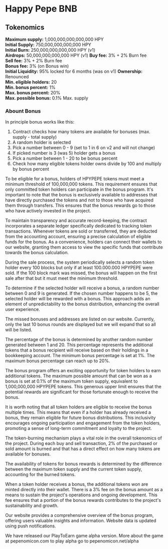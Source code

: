 # Happy Pepe BNB

## Tokenomics

**Maximum supply:** 1,000,000,000,000,000 HPY  
**Initial Supply:** 750,000,000,000,000 HPY  
**Initial Burn:** 250,000,000,000,000 HPY (v1)  
**Airdrops:** 50,000,000,000,000 HPY (v1)
**Buy fee:** 3% + 2% Burn fee  
**Sell fee:** 3% + 2% Burn fee  
**Bonus fee:** 3% (on Bonus win)  
**Initial Liquidity:** 95% locked for 6 months (was on v1)
**Ownership:** Renounced  
**Min. eligible holders:** 20  
**Min. bonus percent:** 1%  
**Max. bonus percent:** 20%  
**Max. possible bonus:** 0.1% Max. supply

### Abount Bonus

In principle bonus works like this:  

1. Contract checks how many tokens are available for bonuses (max. supply - total supply)
2. A random holder is selected
3. Pick a number between 0 - 9 (set to 1 in 6 on v2 and will not change)
4. If picked number is 3 (was 5) holder gets a bonus
5. Pick a number between 1 - 20 to be bonus percent
6. Check how many eligible tokens holder owns divide by 100 and multiply by bonus percent

To be eligible for a bonus, holders of HPYPEPE tokens must meet a minimum threshold of 100,000,000 tokens. This requirement ensures that only committed token holders can participate in the bonus program. It's important to note that the bonus is exclusively available to addresses that have directly purchased the tokens and not to those who have acquired them through transfers. This ensures that the bonus rewards go to those who have actively invested in the project.

To maintain transparency and accurate record-keeping, the contract incorporates a separate ledger specifically dedicated to tracking token transactions. Whenever tokens are sold or transferred, they are deducted from the accounting account, ensuring a precise calculation of eligible funds for the bonus. As a convenience, holders can connect their wallets to our website, granting them access to view the specific funds that contribute towards the bonus calculation.

During the sale process, the system periodically selects a random token holder every 100 blocks but only if at least 100.000.000 HPYPEPE were sold. If the 100 block mark was missed, the bonus will happen on the first sale after that but it must meet the minimum threshold.

To determine if the selected holder will receive a bonus, a random number between 0 and 9 is generated. If the chosen number happens to be 5, the selected holder will be rewarded with a bonus. This approach adds an element of unpredictability to the bonus distribution, enhancing the overall user experience.

The missed bonuses and addresses are listed on our website. Currently, only the last 10 bonus rounds are displayed but we will expand that so all will be listed.

The percentage of the bonus is determined by another random number generated between 1 and 20. This percentage represents the additional tokens that a bonus recipient will receive based on their holdings in a bookkeeping account. The minimum bonus percentage is set at 1%. The maximum bonus percentage can reach up to 20%.

The bonus program offers an exciting opportunity for token holders to earn additional tokens. The maximum possible amount that can be won as a bonus is set at 0.1% of the maximum token supply, equivalent to 1,000,000,000 HPYPEPE tokens. This generous upper limit ensures that the potential rewards are significant for those fortunate enough to receive the bonus.

It is worth noting that all token holders are eligible to receive the bonus multiple times. This means that even if a holder has already received a bonus, they remain eligible for future bonus distributions. This inclusivity encourages ongoing participation and engagement from the token holders, promoting a sense of long-term commitment and loyalty to the project.

The token-burning mechanism plays a vital role in the overall tokenomics of the project. During each buy and sell transaction, 2% of the purchased or sold amount is burned and that has a direct effect on how many tokens are available for bonuses.

The availability of tokens for bonus rewards is determined by the difference between the maximum token supply and the current token supply, accounting for the burned tokens.

When a token holder receives a bonus, the additional tokens won are minted directly into their wallet. There is a 3% fee on the bonus amount as a means to sustain the project's operations and ongoing development. This fee ensures that a portion of the bonus rewards contributes to the project's sustainability and growth.

Our website provides a comprehensive overview of the bonus program, offering users valuable insights and information. Website data is updated using push notifications.

We have released our PlayToEarn game alpha version.
More about the game at pepenomicon.com
to play alpha go to pepenomicon.net/alpha
